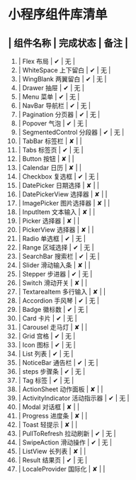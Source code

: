 # 小程序组件库清单
## | 组件名称 | 完成状态 | 备注 |
1. | Flex 布局 | ✔ | 无 |
2. | WhiteSpace 上下留白 | ✔ | 无 |
3. | WingBlank 两翼留白 | ✔ | 无 |
4. | Drawer 抽屉 | ✔ | 无 |
5. | Menu 菜单 | ✔ | 无 |
6. | NavBar 导航栏 | ✔ | 无 |
7. | Pagination 分页器 | ✔ | 无 |
8. | Popover 气泡 | ✔ | 无 |
9. | SegmentedControl 分段器 | ✔ | 无 |
10. | TabBar 标签栏 | ✘ |  |
11. | Tabs 标签页 | ✔ | 无 |
12. | Button 按钮 | ✘ |  |
13. | Calendar 日历 | ✘ |  |
14. | Checkbox 复选框 | ✔ | 无 |
15. | DatePicker 日期选择 | ✘ | |
16. | DatePickerView 选择器 | ✘ | |
17. | ImagePicker 图片选择器 | ✘ | |
18. | InputItem 文本输入 | ✘ | |
19. | Picker 选择器 | ✘ | |
20. | PickerView 选择器 | ✘ | |
21. | Radio 单选框 | ✔ | 无 |
22. | Range 区域选择 | ✔ | 无 |
23. | SearchBar 搜索栏 | ✔ | 无 |
24. | Slider 滑动输入条 | ✘ | |
25. | Stepper 步进器 | ✔ | 无 |
26. | Switch 滑动开关 | ✘ | |
27. | TextareaItem 多行输入 | ✘ | |
28. | Accordion 手风琴 | ✔ | 无 |
29. | Badge 徽标数 | ✔ | 无 |
30. | Card 卡片 | ✔ | 无 |
31. | Carousel 走马灯 | ✘ | |
32. | Grid 宫格 | ✔ | 无 |
33. | Icon 图标 | ✔ | 无 |
34. | List 列表 | ✔ | 无 |
35. | NoticeBar 通告栏 | ✔ | 无 |
36. | steps 步骤条 | ✔ | 无 |
37. | Tag 标签 | ✔ | 无 |
38. | ActionSheet 动作面板 | ✘ | |
39. | ActivityIndicator 活动指示器 | ✔ | 无 |
40. | Modal 对话框 | ✘ | |
41. | Progress 进度条 | ✘ | |
42. | Toast 轻提示 | ✘ | |
43. | PullToRefresh 拉动刷新 | ✔ | 无 |
44. | SwipeAction 滑动操作 | ✔ | 无 |
45. | ListView 长列表 | ✘ | |
46. | Result 结果页 | ✔ | 无 |
47. | LocaleProvider 国际化 | ✘ | |
